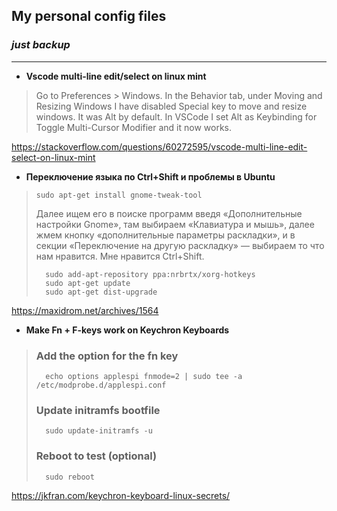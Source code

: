 ## My personal config files
### ***just backup***


___
- **Vscode multi-line edit/select on linux mint**

> Go to Preferences > Windows. In the Behavior tab, under Moving and Resizing Windows I have disabled Special key to move and resize windows. It was Alt by default. In VSCode I set Alt as Keybinding for Toggle Multi-Cursor Modifier and it now works.

https://stackoverflow.com/questions/60272595/vscode-multi-line-edit-select-on-linux-mint


- **Переключение языка по Ctrl+Shift и проблемы в Ubuntu**
>
>     sudo apt-get install gnome-tweak-tool
>
> Далее ищем его в поиске программ введя «Дополнительные настройки Gnome»,
> там выбираем «Клавиатура и мышь»,
> далее жмем кнопку «дополнительные параметры раскладки»,
> и в секции «Переключение на другую раскладку» — выбираем то что нам нравится. Мне нравится Ctrl+Shift.
>
>       sudo add-apt-repository ppa:nrbrtx/xorg-hotkeys
>       sudo apt-get update
>       sudo apt-get dist-upgrade

https://maxidrom.net/archives/1564

- **Make Fn + F-keys work on Keychron Keyboards**
> ### Add the option for the fn key
>       echo options applespi fnmode=2 | sudo tee -a /etc/modprobe.d/applespi.conf
> ### Update initramfs bootfile
>       sudo update-initramfs -u
> ### Reboot to test (optional)
>       sudo reboot

https://jkfran.com/keychron-keyboard-linux-secrets/